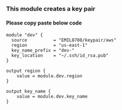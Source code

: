 ### This module creates a key pair

#### Please copy paste below code
```
module "dev" {
  source          = "EMIL8708/keypair/aws"
  region          = "us-east-1"
  key_name_prefix = "dev-"
  key_location    = "~/.ssh/id_rsa.pub"
}

output region {
    value = module.dev.region
}

output key_name {
    value = module.dev.key_name
}
```

